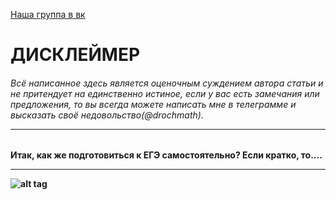 [Наша группа в вк](https://vk.com/clubmaslov)
<h1> ДИСКЛЕЙМЕР
  <h6>Всё написанное здесь является оценочным суждением автора статьи и не притендует на единственно истиное, если у вас есть замечания или предложения, то вы всегда можете написать мне в телеграмме и высказать своё недовольство(@drochmath).<hr>
    
<h4> Итак, как же подготовиться к ЕГЭ самостоятельно?
  Если кратко, то....<hr>
  
![alt tag](https://i.ibb.co/vsGPJg0/BV.jpg "Описание будет тут")​
